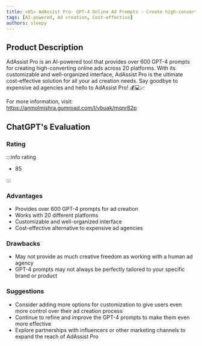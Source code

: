 ```yaml
---
title: <85> AdAssist Pro- GPT-4 Online Ad Prompts - Create high-converting ads in minutes
tags: [AI-powered, Ad creation, Cost-effective]
authors: sleepy
---
```


## Product Description

AdAssist Pro is an AI-powered tool that provides over 600 GPT-4 prompts for creating high-converting online ads across 20 platforms. With its customizable and well-organized interface, AdAssist Pro is the ultimate cost-effective solution for all your ad creation needs. Say goodbye to expensive ad agencies and hello to AdAssist Pro! 💰💻📈

For more information, visit: https://anmolmishra.gumroad.com/l/vbuak/mqnr82p

## ChatGPT's Evaluation

### Rating

:::info rating

- 85

:::

### Advantages

- Provides over 600 GPT-4 prompts for ad creation
- Works with 20 different platforms
- Customizable and well-organized interface
- Cost-effective alternative to expensive ad agencies


### Drawbacks

- May not provide as much creative freedom as working with a human ad agency
- GPT-4 prompts may not always be perfectly tailored to your specific brand or product

### Suggestions

- Consider adding more options for customization to give users even more control over their ad creation process
- Continue to refine and improve the GPT-4 prompts to make them even more effective
- Explore partnerships with influencers or other marketing channels to expand the reach of AdAssist Pro
